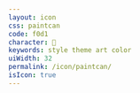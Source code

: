 ```yaml
---
layout: icon
css: paintcan
code: f0d1
character: 
keywords: style theme art color
uiWidth: 32
permalink: /icon/paintcan/
isIcon: true
---
```

